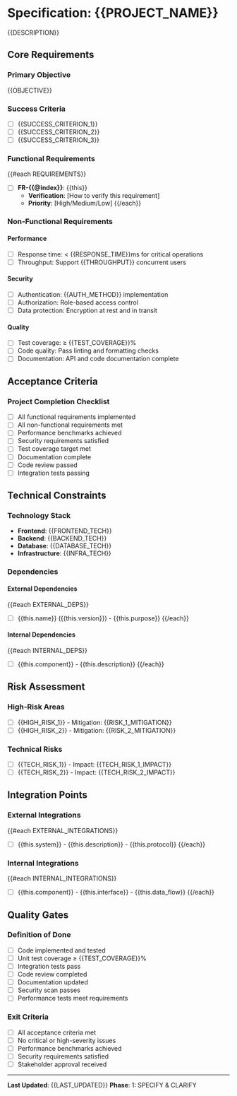 # Specification: {{PROJECT_NAME}}

{{DESCRIPTION}}

## Core Requirements
### Primary Objective
{{OBJECTIVE}}

### Success Criteria
- [ ] {{SUCCESS_CRITERION_1}}
- [ ] {{SUCCESS_CRITERION_2}}
- [ ] {{SUCCESS_CRITERION_3}}

### Functional Requirements
{{#each REQUIREMENTS}}
- [ ] **FR-{{@index}}**: {{this}}
  - **Verification**: [How to verify this requirement]
  - **Priority**: [High/Medium/Low]
{{/each}}

### Non-Functional Requirements
#### Performance
- [ ] Response time: < {{RESPONSE_TIME}}ms for critical operations
- [ ] Throughput: Support {{THROUGHPUT}} concurrent users

#### Security
- [ ] Authentication: {{AUTH_METHOD}} implementation
- [ ] Authorization: Role-based access control
- [ ] Data protection: Encryption at rest and in transit

#### Quality
- [ ] Test coverage: ≥ {{TEST_COVERAGE}}%
- [ ] Code quality: Pass linting and formatting checks
- [ ] Documentation: API and code documentation complete

## Acceptance Criteria
### Project Completion Checklist
- [ ] All functional requirements implemented
- [ ] All non-functional requirements met
- [ ] Performance benchmarks achieved
- [ ] Security requirements satisfied
- [ ] Test coverage target met
- [ ] Documentation complete
- [ ] Code review passed
- [ ] Integration tests passing

## Technical Constraints
### Technology Stack
- **Frontend**: {{FRONTEND_TECH}}
- **Backend**: {{BACKEND_TECH}}
- **Database**: {{DATABASE_TECH}}
- **Infrastructure**: {{INFRA_TECH}}

### Dependencies
#### External Dependencies
{{#each EXTERNAL_DEPS}}
- [ ] {{this.name}} ({{this.version}}) - {{this.purpose}}
{{/each}}

#### Internal Dependencies
{{#each INTERNAL_DEPS}}
- [ ] {{this.component}} - {{this.description}}
{{/each}}

## Risk Assessment
### High-Risk Areas
- [ ] {{HIGH_RISK_1}} - Mitigation: {{RISK_1_MITIGATION}}
- [ ] {{HIGH_RISK_2}} - Mitigation: {{RISK_2_MITIGATION}}

### Technical Risks
- [ ] {{TECH_RISK_1}} - Impact: {{TECH_RISK_1_IMPACT}}
- [ ] {{TECH_RISK_2}} - Impact: {{TECH_RISK_2_IMPACT}}

## Integration Points
### External Integrations
{{#each EXTERNAL_INTEGRATIONS}}
- [ ] {{this.system}} - {{this.description}} - {{this.protocol}}
{{/each}}

### Internal Integrations
{{#each INTERNAL_INTEGRATIONS}}
- [ ] {{this.component}} - {{this.interface}} - {{this.data_flow}}
{{/each}}

## Quality Gates
### Definition of Done
- [ ] Code implemented and tested
- [ ] Unit test coverage ≥ {{TEST_COVERAGE}}%
- [ ] Integration tests pass
- [ ] Code review completed
- [ ] Documentation updated
- [ ] Security scan passes
- [ ] Performance tests meet requirements

### Exit Criteria
- [ ] All acceptance criteria met
- [ ] No critical or high-severity issues
- [ ] Performance benchmarks achieved
- [ ] Security requirements satisfied
- [ ] Stakeholder approval received

---

**Last Updated**: {{LAST_UPDATED}}
**Phase**: 1: SPECIFY & CLARIFY